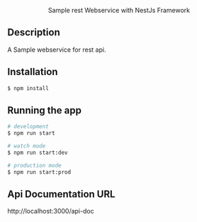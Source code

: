 <p align="center">Sample rest Webservice with NestJs Framework</p>


## Description
A Sample webservice for rest api.

## Installation

```bash
$ npm install
```

## Running the app

```bash
# development
$ npm run start

# watch mode
$ npm run start:dev

# production mode
$ npm run start:prod
```

## Api Documentation URL
http://localhost:3000/api-doc

